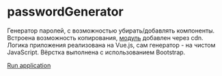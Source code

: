 # passwordGenerator
Генератор паролей, с возможностью убирать/добавлять компоненты. Встроена возможность копирования, [модуль](https://www.npmjs.com/package/copy-js) добавлен через cdn. Логика приложения реализована на Vue.js, сам генератор - на чистом JavaScript. Вёрстка выполнена с использованием Bootstrap. 

[Run application](https://akim-boyarin.github.io/passwordGenerator/)
